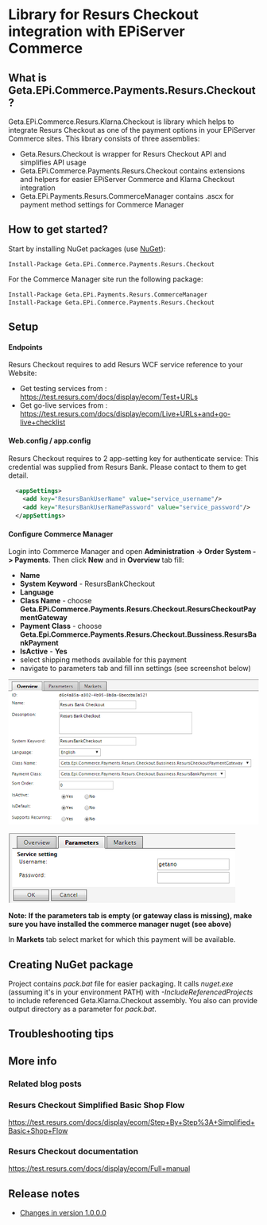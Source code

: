 Library for Resurs Checkout integration with EPiServer Commerce
=============

## What is Geta.EPi.Commerce.Payments.Resurs.Checkout?

Geta.EPi.Commerce.Resurs.Klarna.Checkout is library which helps to integrate Resurs Checkout as one of the payment options in your EPiServer Commerce sites.
This library consists of three assemblies: 
* Geta.Resurs.Checkout is wrapper for Resurs Checkout API and simplifies API usage 
* Geta.EPi.Commerce.Payments.Resurs.Checkout contains extensions and helpers for easier EPiServer Commerce and Klarna Checkout integration 
* Geta.EPi.Payments.Resurs.CommerceManager contains .ascx for payment method settings for Commerce Manager

## How to get started?

Start by installing NuGet packages (use [NuGet](http://nuget.episerver.com/)):

    Install-Package Geta.EPi.Commerce.Payments.Resurs.Checkout

For the Commerce Manager site run the following package:

    Install-Package Geta.EPi.Payments.Resurs.CommerceManager
	Install-Package Geta.EPi.Commerce.Payments.Resurs.Checkout

## Setup

#### Endpoints

Resurs Checkout requires to add Resurs WCF service reference to your Website:
- Get testing services from : https://test.resurs.com/docs/display/ecom/Test+URLs
- Get go-live services from : https://test.resurs.com/docs/display/ecom/Live+URLs+and+go-live+checklist

#### Web.config / app.config
Resurs Checkout requires to 2 app-setting key for authenticate service:
This credential was supplied from Resurs Bank. Please contact to them to get detail.
```XML
  <appSettings>
    <add key="ResursBankUserName" value="service_username"/>
    <add key="ResursBankUserNamePassword" value="service_password"/>
  </appSettings>
```

#### Configure Commerce Manager

Login into Commerce Manager and open **Administration -> Order System -> Payments**. Then click **New** and in **Overview** tab fill:

- **Name**
- **System Keyword** - ResursBankCheckout
- **Language**
- **Class Name** - choose **Geta.EPi.Commerce.Payments.Resurs.Checkout.ResursCheckoutPaymentGateway**
- **Payment Class** - choose **Geta.Epi.Commerce.Payments.Resurs.Checkout.Bussiness.ResursBankPayment**
- **IsActive** - **Yes**
- select shipping methods available for this payment
- navigate to parameters tab and fill inn settings (see screenshot below)


![Payment method settings](docs/screenshots/ResursSettings.png?raw=true "Payment method settings")

![Payment method settings](docs/screenshots/ResursParameter.png?raw=true "Payment method parameters")

**Note: If the parameters tab is empty (or gateway class is missing), make sure you have installed the commerce manager nuget (see above)**

In **Markets** tab select market for which this payment will be available.

## Creating NuGet package

Project contains _pack.bat_ file for easier packaging. It calls _nuget.exe_ (assuming it's in your environment PATH) with _-IncludeReferencedProjects_ to include referenced Geta.Klarna.Checkout assembly. You also can provide output directory as a parameter for _pack.bat_.

## Troubleshooting tips

## More info

### Related blog posts

### Resurs Checkout Simplified Basic Shop Flow

https://test.resurs.com/docs/display/ecom/Step+By+Step%3A+Simplified+Basic+Shop+Flow

### Resurs Checkout documentation

https://test.resurs.com/docs/display/ecom/Full+manual


## Release notes

* [Changes in version 1.0.0.0](docs/release-notes-1.md)
